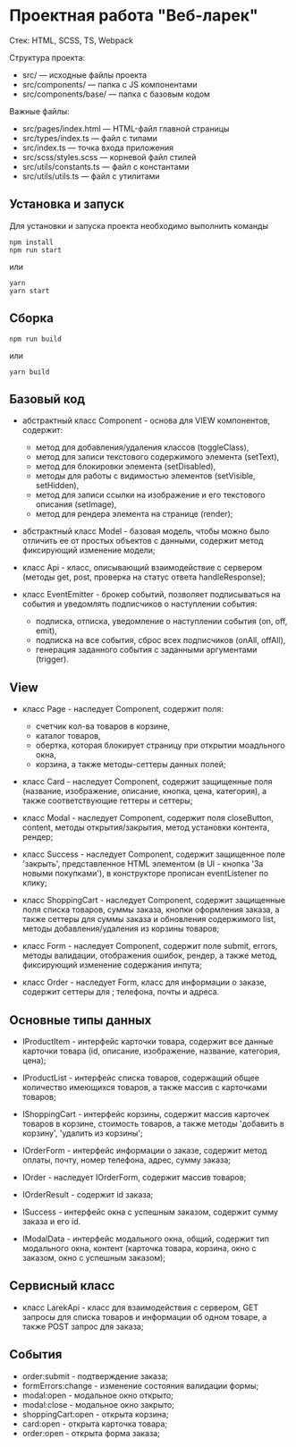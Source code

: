 # Проектная работа "Веб-ларек"

Стек: HTML, SCSS, TS, Webpack

Структура проекта:
- src/ — исходные файлы проекта
- src/components/ — папка с JS компонентами
- src/components/base/ — папка с базовым кодом

Важные файлы:
- src/pages/index.html — HTML-файл главной страницы
- src/types/index.ts — файл с типами
- src/index.ts — точка входа приложения
- src/scss/styles.scss — корневой файл стилей
- src/utils/constants.ts — файл с константами
- src/utils/utils.ts — файл с утилитами

## Установка и запуск
Для установки и запуска проекта необходимо выполнить команды

```
npm install
npm run start
```

или

```
yarn
yarn start
```
## Сборка

```
npm run build
```

или

```
yarn build
```
## Базовый код
- абстрактный класс Component - основа для VIEW компонентов, 
содержит: 
  - метод для добавления/удаления классов (toggleClass), 
  - метод для записи текстового содержимого элемента (setText),
  - метод для блокировки элемента (setDisabled), 
  - методы для работы с видимостью элементов (setVisible, setHidden),
  - метод для записи ссылки на изображение и его текстового описания (setImage),
  - метод для рендера элемента на странице (render);

- абстрактный класс Model - базовая модель, чтобы можно было отличить ее от простых объектов с данными,
содержит метод фиксирующий изменение модели;

- класс Api - класс, описывающий взаимодействие с сервером 
(методы get, post, проверка на статус ответа handleResponse);

- класс EventEmitter - брокер событий, позволяет подписываться на события и уведомлять подписчиков
  о наступлении события: 
  - подписка, отписка, уведомление о наступлении события (on, off, emit),
  - подписка на все события, сброс всех подписчиков (onAll, offAll),
  - генерация заданного события с заданными аргументами (trigger).

## View
- класс Page - наследует Component, содержит поля: 
  - счетчик кол-ва товаров в корзине,
  - каталог товаров, 
  - обертка, которая блокирует страницу при открытии моадльного окна,
  - корзина,
а также методы-сеттеры данных полей;
  
- класс Card - наследует Component, содержит защищенные поля 
(название, изображение, описание, кнопка, цена, категория), а также 
соответствующие геттеры и сеттеры;

- класс Modal - наследует Component, содержит поля closeButton, content, методы 
открытия/закрытия, метод установки контента, рендер;

- класс Success - наследует Component, содержит защищенное поле 'закрыть',
представленное HTML элементом (в UI - кнопка 'За новыми покупками'), в конструкторе
прописан eventListener по клику;

- класс ShoppingCart - наследует Component, содержит защищенные поля списка товаров,
суммы заказа, кнопки оформления заказа, а также сеттеры для суммы заказа и обновления содержимого list, 
методы добавления/удаления из корзины товаров;

- класс Form - наследует Component, содержит поле submit, errors, методы валидации,
отображения ошибок, рендер, а также метод, фиксирующий изменение содержания инпута;

- класс Order - наследует Form, класс для информации о заказе, содержит сеттеры для ;
телефона, почты и адреса.

## Основные типы данных
- IProductItem - интерфейс карточки товара, содержит все данные карточки товара 
(id, описание, изображение, название, категория, цена);

- IProductList - интерфейс списка товаров, содержащий общее количество имеющихся товаров, 
а также массив с карточками товаров;

- IShoppingCart - интерфейс корзины, содержит массив карточек товаров в корзине, стоимость товаров,
а также методы 'добавить в корзину', 'удалить из корзины';

- IOrderForm - интерфейс информации о заказе, содержит метод оплаты, почту, номер телефона, 
адрес, сумму заказа;

- IOrder - наследует IOrderForm, содержит массив товаров;

- IOrderResult - содержит id заказа;

- ISuccess - интерфейс окна с успешным заказом, содержит сумму заказа и его id.

- IModalData - интерфейс модального окна, общий, содержит тип модального окна, контент (карточка товара, корзина,
окно с заказом, окно с успешным заказом);

## Сервисный класс
- класс LarekApi - класс для взаимодействия с сервером, GET запросы для списка товаров и информации
об одном товаре, а также POST запрос для заказа;

## События
- order:submit - подтверждение заказа;
- formErrors:change - изменение состояния валидации формы;
- modal:open - модальное окно открыто;
- modal:close - модальное окно закрыто;
- shoppingCart:open - открыта корзина;
- card:open - открыта карточка товара;
- order:open - открыта форма заказа;